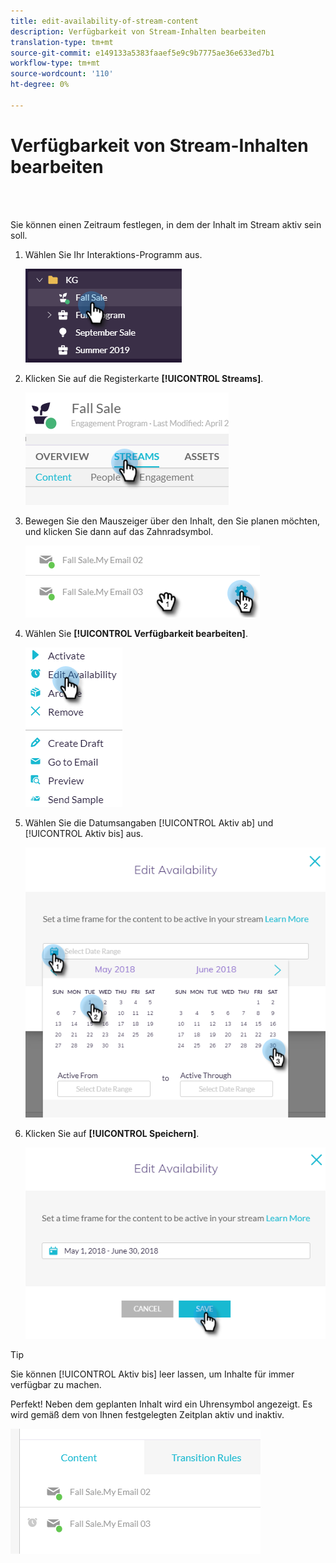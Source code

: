 ```yaml
---
title: edit-availability-of-stream-content
description: Verfügbarkeit von Stream-Inhalten bearbeiten
translation-type: tm+mt
source-git-commit: e149133a5383faaef5e9c9b7775ae36e633ed7b1
workflow-type: tm+mt
source-wordcount: '110'
ht-degree: 0%

---
```



# Verfügbarkeit von Stream-Inhalten bearbeiten

<br> 

Sie können einen Zeitraum festlegen, in dem der Inhalt im Stream aktiv sein soll.

1. Wählen Sie Ihr Interaktions-Programm aus.

   ![Bild eins](/help/sky/assets/engagement-programs/edit-availability-of-stream-content/edit-availability-of-stream-content-1.png)

1. Klicken Sie auf die Registerkarte **[!UICONTROL Streams]**.

   ![Bild zwei](/help/sky/assets/engagement-programs/edit-availability-of-stream-content/edit-availability-of-stream-content-2.png)

1. Bewegen Sie den Mauszeiger über den Inhalt, den Sie planen möchten, und klicken Sie dann auf das Zahnradsymbol.

   ![Bild drei](/help/sky/assets/engagement-programs/edit-availability-of-stream-content/edit-availability-of-stream-content-3.png)

1. Wählen Sie **[!UICONTROL Verfügbarkeit bearbeiten]**.

   ![Bild vier](/help/sky/assets/engagement-programs/edit-availability-of-stream-content/edit-availability-of-stream-content-4.png)

1. Wählen Sie die Datumsangaben [!UICONTROL Aktiv ab] und [!UICONTROL Aktiv bis] aus.

   ![Bild fünf](/help/sky/assets/engagement-programs/edit-availability-of-stream-content/edit-availability-of-stream-content-5.png)

1. Klicken Sie auf **[!UICONTROL Speichern]**.

   ![Bild sechs](/help/sky/assets/engagement-programs/edit-availability-of-stream-content/edit-availability-of-stream-content-6.png)

>[!TIP]
>
>Sie können [!UICONTROL Aktiv bis] leer lassen, um Inhalte für immer verfügbar zu machen.

Perfekt! Neben dem geplanten Inhalt wird ein Uhrensymbol angezeigt. Es wird gemäß dem von Ihnen festgelegten Zeitplan aktiv und inaktiv.

![Bild sieben](/help/sky/assets/engagement-programs/edit-availability-of-stream-content/edit-availability-of-stream-content-7.png)